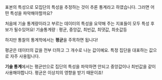 
표본의 특성으로 모집단의 특성을 추정하는 것이 추론 통계라고 하였습니다.
그러면 어떤 특성을 파악해야할까요?

처음에 기술 통계량이라고 부르는 데이터의 특성을 요약해 주는 지표들이 모두 특성 후보가 될수있어요! 
기술통계량 : 평균, 중앙값, 최빈값, 최댓값, 최솟값등

하지만 통찰의 통계학에서는 **평균**을 주목하면 됩니다!

평균은 데이터의 값을 전부 더하고 그 개수로 나눈 값이예요. 특정 집단을 대표하는 값으로 자주 사용됩니다.

**기술 통계**에서는 평균만으로 집단의 특성을 파악하면 안되고 중앙값이나 최빈값을 같이 사용해야합니다. 평균은 이상치의 영향을 받기 때문이죠!


